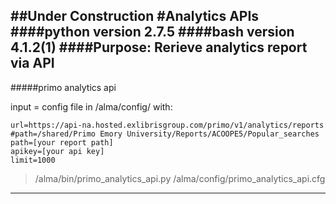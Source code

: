 ##Under Construction
#Analytics APIs
####python version 2.7.5
####bash version 4.1.2(1)
####Purpose: Rerieve analytics report via API
-------------------------------------------------------------------
#####primo analytics api

input = config file in /alma/config/ with:

```
url=https://api-na.hosted.exlibrisgroup.com/primo/v1/analytics/reports
#path=/shared/Primo Emory University/Reports/ACOOPE5/Popular_searches
path=[your report path]
apikey=[your api key]
limit=1000
```
>/alma/bin/primo_analytics_api.py /alma/config/primo_analytics_api.cfg

----------------------------------------------------------------------
